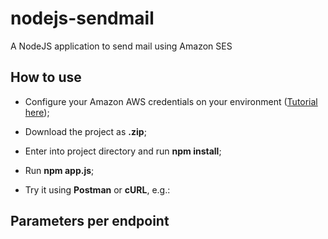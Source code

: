 # nodejs-sendmail
A NodeJS application to send mail using Amazon SES

## How to use

- Configure your Amazon AWS credentials on your environment ([Tutorial here](https://docs.aws.amazon.com/sdk-for-javascript/v2/developer-guide/loading-node-credentials-shared.html));
- Download the project as **.zip**;
- Enter into project directory and run **npm install**;
- Run **npm app.js**;

- Try it using **Postman** or **cURL**, e.g.:

## Parameters per endpoint
